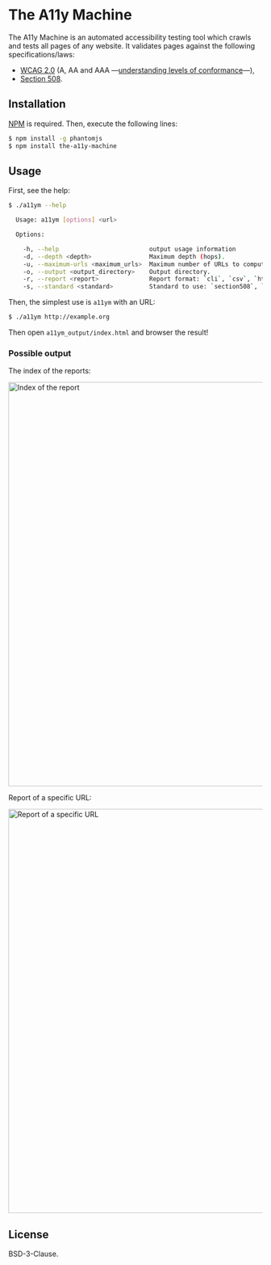 # The A11y Machine

The A11y Machine is an automated accessibility testing tool which crawls and
tests all pages of any website. It validates pages against the following
specifications/laws:

  * [WCAG 2.0](http://www.w3.org/TR/WCAG20/) (A, AA and AAA —[understanding
    levels of conformance](http://www.w3.org/TR/UNDERSTANDING-WCAG20/conformance.html#uc-levels-head)—),
  * [Section 508](http://www.section508.gov/).

## Installation

[NPM](http://npmjs.org/) is required. Then, execute the following lines:

```sh
$ npm install -g phantomjs
$ npm install the-a11y-machine
```

## Usage

First, see the help:

```sh
$ ./a11ym --help

  Usage: a11ym [options] <url>

  Options:

    -h, --help                         output usage information
    -d, --depth <depth>                Maximum depth (hops).
    -u, --maximum-urls <maximum_urls>  Maximum number of URLs to compute.
    -o, --output <output_directory>    Output directory.
    -r, --report <report>              Report format: `cli`, `csv`, `html` (default), `json` or `markdown`.
    -s, --standard <standard>          Standard to use: `section508`, `wcag2a`, `wcag2aa` (default) or ` wcag2aaa`.
```

Then, the simplest use is `a11ym` with an URL:

```sh
$ ./a11ym http://example.org
```

Then open `a11ym_output/index.html` and browser the result!

### Possible output

The index of the reports:

<img src="http://i.imgur.com/s7vRCi4.png" alt="Index of the report" width="800" />

Report of a specific URL:

<img src="http://i.imgur.com/ehjwAXw.png" alt="Report of a specific URL" width="800" />

## License

BSD-3-Clause.
